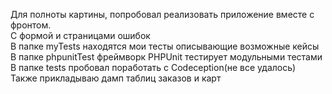 Для полноты картины, попробовал реализовать приложение
вместе с фронтом.<br>
C формой и страницами ошибок<br>
В папке myTests находятся мои тесты описывающие возможные кейсы<br>
В папке phpunitTest фреймворк PHPUnit тестирует модульными тестами<br>
В папке tests пробовал поработать с Codeception(не все удалось)<br>
Также прикладываю дамп таблиц заказов и карт